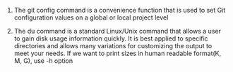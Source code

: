 1) The git config command is a convenience function that is used to set Git configuration values on a global or local project level

2) The du command is a standard Linux/Unix command that allows a user to gain disk usage information quickly. It is best applied to specific directories and allows many variations for customizing the output to meet your needs. If we want to print sizes in human readable format(K, M, G), use -h option
